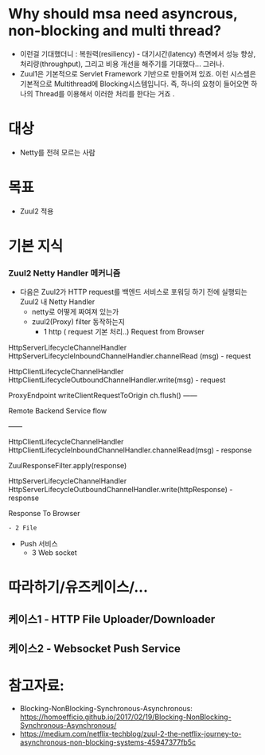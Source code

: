 # Why should msa need asyncrous, non-blocking and multi thread?
 - 이런걸 기대했더니 : 복원력(resiliency) - 대기시간(latency) 측면에서 성능 향상, 처리량(throughput), 그리고 비용 개선을 해주기를 기대했다... 그러나.
 - Zuul1은 기본적으로 Servlet Framework 기반으로 만들어져 있죠. 이런 시스셈은 기본적으로 Multithread에 Blocking시스템입니다. 즉, 하나의 요청이 들어오면 하나의 Thread를 이용해서 이러한 처리를 한다는 거죠 . 
# 대상
- Netty를 전혀 모르는 사람

# 목표
- Zuul2 적용

# 기본 지식
### Zuul2 Netty Handler 메커니즘
- 다음은 Zuul2가 HTTP request를 백엔드 서비스로 포워딩 하기 전에 실행되는 Zuul2 내 Netty Handler 
  - netty로 어떻게 짜여져 있는가
  - zuul2(Proxy) filter 동작하는지
    - 1 http ( request 기본 처리..)
Request from Browser 

HttpServerLifecycleChannelHandler
	HttpServerLifecycleInboundChannelHandler.channelRead (msg) - request

HttpClientLifecycleChannelHandler
	HttpClientLifecycleOutboundChannelHandler.write(msg) - request

ProxyEndpoint
	writeClientRequestToOrigin
		ch.flush()
——

Remote Backend Service flow

——

HttpClientLifecycleChannelHandler
	HttpClientLifecycleInboundChannelHandler.channelRead(msg) - response

ZuulResponseFilter.apply(response)


HttpServerLifecycleChannelHandler
	HttpServerLifecycleOutboundChannelHandler.write(httpResponse) - response

Response To Browser

    - 2 File
- Push 서비스
    -  3 Web socket
	
# 따라하기/유즈케이스/...
## 케이스1 - HTTP File Uploader/Downloader


## 케이스2 - Websocket Push Service

# 참고자료:

- Blocking-NonBlocking-Synchronous-Asynchronous: https://homoefficio.github.io/2017/02/19/Blocking-NonBlocking-Synchronous-Asynchronous/
- https://medium.com/netflix-techblog/zuul-2-the-netflix-journey-to-asynchronous-non-blocking-systems-45947377fb5c
